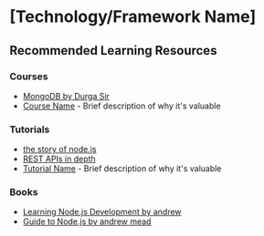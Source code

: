 # [Technology/Framework Name]

## Recommended Learning Resources

### Courses
- [MongoDB by Durga Sir](https://www.youtube.com/playlist?list=PLXHLAo6ZUDp2wtoN5HhFUwxUJcilJneIQ)
- [Course Name](URL) - Brief description of why it's valuable

### Tutorials

- [the story of node.js](https://www.youtube.com/watch?v=LB8KwiiUGy0)
- [REST APIs in depth](https://www.youtube.com/playlist?list=PLovN13bqAx7DOGGjHbVGH9XkjtQTykREl)
- [Tutorial Name](URL) - Brief description of why it's valuable

### Books
- [Learning Node.js Development by andrew](https://edu.anarcho-copy.org/Programming%20Languages/Node/learning-nodejs-development.pdf)
- [Guide to Node.js by andrew mead](https://github.com/ownleviathan/Nodejs/blob/master/PDF-Guide-Node-Andrew-Mead-v3.pdf)
